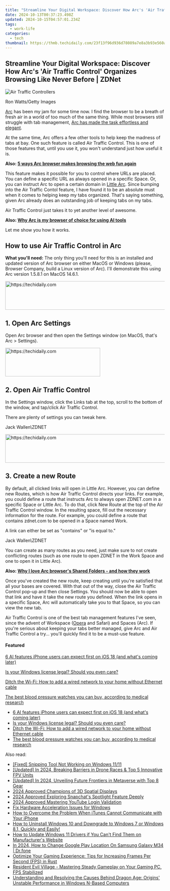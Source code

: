 ```yaml
---
title: "Streamline Your Digital Workspace: Discover How Arc's 'Air Traffic Control' Organizes Browsing Like Never Before | ZDNet"
date: 2024-10-13T00:37:23.498Z
updated: 2024-10-15T04:57:01.234Z
tags:
  - work-life
categories:
  - tech
thumbnail: https://thmb.techidaily.com/23f13f96d936d78089a7e8a3b93e560ac0ab8587601498f32a131493f3f787f8.jpg
---
```


## Streamline Your Digital Workspace: Discover How Arc's 'Air Traffic Control' Organizes Browsing Like Never Before | ZDNet

![Air Traffic Controllers](https://www.zdnet.com/a/img/resize/af842113af1b5b56364b2dfa0916b1e937dbbaec/2024/09/03/b4e89a7f-c685-4842-8c3f-5cf1688179e5/gettyimages-523704746.jpg?auto=webp&precrop=2208,1240,x0,y113&width=1280)

Ron Watts/Getty Images

[Arc](https://arc.net/) has been my jam for some time now. I find the browser to be a breath of fresh air in a world of too much of the same thing. While most browsers still struggle with tab management, [Arc has made the task effortless and elegant](https://www.zdnet.com/home-and-office/work-life/how-to-better-organize-your-arc-browsing-life-with-profiles/). 

At the same time, Arc offers a few other tools to help keep the madness of tabs at bay. One such feature is called Air Traffic Control. This is one of those features that, until you use it, you won't understand just how useful it is.

**Also: [5 ways Arc browser makes browsing the web fun again](https://www.zdnet.com/home-and-office/work-life/5-ways-arc-browser-makes-browsing-the-web-fun-again/)**

This feature makes it possible for you to control where URLs are placed. You can define a specific URL as always opened in a specific Space. Or, you can instruct Arc to open a certain domain in [Little Arc](https://www.zdnet.com/home-and-office/work-life/im-a-browser-expert-and-arc-is-my-default-for-macos-here-are-two-new-reasons-why/). Since bumping into the Air Traffic Contol feature, I have found it to be an absolute must when it comes to helping keep my tabs organized. That's saying something, given Arc already does an outstanding job of keeping tabs on my tabs.

Air Traffic Control just takes it to yet another level of awesome.

**Also: [Why Arc is my browser of choice for using AI tools](https://www.zdnet.com/article/why-arc-is-my-browser-of-choice-for-using-ai-tools/)**

Let me show you how it works.

## How to use Air Traffic Control in Arc

**What you'll need:** The only thing you'll need for this is an installed and updated version of Arc browser on either MacOS or Windows (please, Browser Company, build a Linux version of Arc). I'll demonstrate this using Arc version 1.5.8.1 on MacOS 14.6.1.

<!-- affiliate ads begin -->
<a href="https://electronicx.pxf.io/c/5597632/1166360/14483" target="_top" id="1166360">
  <img src="//a.impactradius-go.com/display-ad/14483-1166360" border="0" alt="https://techidaily.com" width="728" height="90"/>
</a>
<img height="0" width="0" src="https://electronicx.pxf.io/i/5597632/1166360/14483" style="position:absolute;visibility:hidden;" border="0" />
<!-- affiliate ads end -->

## 1\. Open Arc Settings

Open Arc browser and then open the Settings window (on MacOS, that's Arc > Settings).

<!-- affiliate ads begin -->
<a href="https://25home.pxf.io/c/5597632/2148645/16836" target="_top" id="2148645">
  <img src="//a.impactradius-go.com/display-ad/16836-2148645" border="0" alt="https://techidaily.com" width="300" height="90"/>
</a>
<img height="0" width="0" src="https://25home.pxf.io/i/5597632/2148645/16836" style="position:absolute;visibility:hidden;" border="0" />
<!-- affiliate ads end -->

## 2\. Open Air Traffic Control

In the Settings window, click the Links tab at the top, scroll to the bottom of the window, and tap/click Air Traffic Control.

There are plenty of settings you can tweak here.

Jack Wallen\\ZDNET

<!-- affiliate ads begin -->
<a href="https://homestyler.sjv.io/c/5597632/1943647/22993" target="_top" id="1943647">
  <img src="//a.impactradius-go.com/display-ad/22993-1943647" border="0" alt="https://techidaily.com" width="728" height="90"/>
</a>
<img height="0" width="0" src="https://homestyler.sjv.io/i/5597632/1943647/22993" style="position:absolute;visibility:hidden;" border="0" />
<!-- affiliate ads end -->

## 3\. Create a new Route

By default, all clicked links will open in Little Arc. However, you can define new Routes, which is how Air Traffic Control directs your links. For example, you could define a route that instructs Arc to always open ZDNET.com in a specific Space or Little Arc. To do that, click New Route at the top of the Air Traffic Control window. In the resulting space, fill out the necessary information for the route. For example, you could define a route that contains zdnet.com to be opened in a Space named Work. 

A link can either be set as "contains" or "is equal to."

Jack Wallen\\ZDNET

You can create as many routes as you need, just make sure to not create conflicting routes (such as one route to open ZDNET in the Work Space and one to open it in Little Arc).

**Also: [Why I love Arc browser's Shared Folders - and how they work](https://www.zdnet.com/article/why-i-love-arc-browsers-shared-folders-and-how-they-work/)**

Once you've created the new route, keep creating until you're satisfied that all your bases are covered. With that out of the way, close the Air Traffic Control pop-up and then close Settings. You should now be able to open that link and have it take the new route you defined. When the link opens in a specific Space, Arc will automatically take you to that Space, so you can view the new tab.

Air Traffic Control is one of the best tab management features I've seen, since the advent of Workspace ([Opera](https://www.zdnet.com/home-and-office/work-life/5-reasons-why-opera-is-my-favorite-browser-and-you-should-check-it-out-too/) and Safari) and Spaces (Arc). If you're serious about keeping your tabs better managed, give Arc and Air Traffic Control a try… you'll quickly find it to be a must-use feature.

#### Featured

[6 AI features iPhone users can expect first on iOS 18 (and what's coming later)](https://www.zdnet.com/article/6-ai-features-iphone-users-can-expect-first-on-ios-18-and-whats-coming-later/ "6 AI features iPhone users can expect first on iOS 18 (and what's coming later)")

[Is your Windows license legal? Should you even care?](https://www.zdnet.com/article/is-your-windows-license-legal-should-you-even-care/ "Is your Windows license legal? Should you even care?")

[Ditch the Wi-Fi: How to add a wired network to your home without Ethernet cable](https://www.zdnet.com/article/ditch-the-wi-fi-how-to-add-a-wired-network-to-your-home-without-ethernet-cable/ "Ditch the Wi-Fi: How to add a wired network to your home without Ethernet cable")

[The best blood pressure watches you can buy, according to medical research](https://www.zdnet.com/article/best-blood-pressure-watch/ "The best blood pressure watches you can buy, according to medical research")

* [6 AI features iPhone users can expect first on iOS 18 (and what's coming later)](https://www.zdnet.com/article/6-ai-features-iphone-users-can-expect-first-on-ios-18-and-whats-coming-later/ "6 AI features iPhone users can expect first on iOS 18 (and what's coming later)")
* [Is your Windows license legal? Should you even care?](https://www.zdnet.com/article/is-your-windows-license-legal-should-you-even-care/ "Is your Windows license legal? Should you even care?")
* [Ditch the Wi-Fi: How to add a wired network to your home without Ethernet cable](https://www.zdnet.com/article/ditch-the-wi-fi-how-to-add-a-wired-network-to-your-home-without-ethernet-cable/ "Ditch the Wi-Fi: How to add a wired network to your home without Ethernet cable")
* [The best blood pressure watches you can buy, according to medical research](https://www.zdnet.com/article/best-blood-pressure-watch/ "The best blood pressure watches you can buy, according to medical research")

<ins class="adsbygoogle"
     style="display:block"
     data-ad-format="autorelaxed"
     data-ad-client="ca-pub-7571918770474297"
     data-ad-slot="1223367746"></ins>

<ins class="adsbygoogle"
     style="display:block"
     data-ad-client="ca-pub-7571918770474297"
     data-ad-slot="8358498916"
     data-ad-format="auto"
     data-full-width-responsive="true"></ins>

<span class="atpl-alsoreadstyle">Also read:</span>
<div><ul>
<li><a href="https://tech-savvy.techidaily.com/fixed-snipping-tool-not-working-on-windows-1111/"><u>[Fixed] Snipping Tool Not Working on Windows 11/11</u></a></li>
<li><a href="https://fox-access.techidaily.com/updated-in-2024-breaking-barriers-in-drone-races-and-top-5-innovative-fpv-units/"><u>[Updated] In 2024, Breaking Barriers in Drone Races & Top 5 Innovative FPV Units</u></a></li>
<li><a href="https://fox-links.techidaily.com/updated-in-2024-unveiling-future-frontiers-in-metaverse-with-top-8-gear/"><u>[Updated] In 2024, Unveiling Future Frontiers in Metaverse with Top 8 Gear</u></a></li>
<li><a href="https://extra-resources.techidaily.com/2024-approved-champions-of-3d-spatial-displays/"><u>2024 Approved Champions of 3D Spatial Displays</u></a></li>
<li><a href="https://fox-glue.techidaily.com/2024-approved-exploring-snapchats-spotlight-feature-deeply/"><u>2024 Approved Exploring Snapchat's Spotlight Feature Deeply</u></a></li>
<li><a href="https://youtube-stream.techidaily.com/2024-approved-mastering-youtube-login-validation/"><u>2024 Approved Mastering YouTube Login Validation</u></a></li>
<li><a href="https://tech-savvy.techidaily.com/fix-hardware-acceleration-issues-for-windows/"><u>Fix Hardware Acceleration Issues for Windows</u></a></li>
<li><a href="https://tech-savvy.techidaily.com/how-to-overcome-the-problem-when-itunes-cannot-communicate-with-your-iphone/"><u>How to Overcome the Problem When iTunes Cannot Communicate with Your iPhone</u></a></li>
<li><a href="https://tech-savvy.techidaily.com/how-to-uninstall-windows-10-and-downgrade-to-windows-7-or-windows-81-quickly-and-easily/"><u>How to Uninstall Windows 10 and Downgrade to Windows 7 or Windows 8.1, Quickly and Easily!</u></a></li>
<li><a href="https://tech-savvy.techidaily.com/how-to-update-windows-11-drivers-if-you-cant-find-them-on-manufacturers-website/"><u>How to Update Windows 11 Drivers if You Can't Find Them on Manufacturer's Website</u></a></li>
<li><a href="https://review-topics.techidaily.com/in-2024-how-to-change-google-play-location-on-samsung-galaxy-m34-drfone-by-drfone-virtual-android/"><u>In 2024, How to Change Google Play Location On Samsung Galaxy M34 | Dr.fone</u></a></li>
<li><a href="https://tech-savvy.techidaily.com/optimize-your-gaming-experience-tips-for-increasing-frames-per-second-fps-in-rust/"><u>Optimize Your Gaming Experience: Tips for Increasing Frames Per Second (FPS) in Rust</u></a></li>
<li><a href="https://program-issues.techidaily.com/1723007839860-resident-evil-village-mastering-steady-gameplay-on-your-gaming-pc-fps-stabilized/"><u>Resident Evil Village - Mastering Steady Gameplay on Your Gaming PC, FPS Stabilized</u></a></li>
<li><a href="https://win-blog.techidaily.com/understanding-and-resolving-the-causes-behind-dragon-age-origins-unstable-performance-in-windows-n-based-computers/"><u>Understanding and Resolving the Causes Behind Dragon Age: Origins' Unstable Performance in Windows N-Based Computers</u></a></li>
</ul></div>

